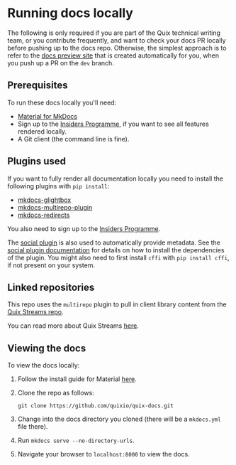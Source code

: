 # Running docs locally

The following is only required if you are part of the Quix technical writing team, or you contribute frequently, and want to check your docs PR locally before pushing up to the docs repo. Otherwise, the simplest approach is to refer to the [docs preview site](./README.md#docs-preview-site) that is created automatically for you, when you push up a PR on the `dev` branch.

## Prerequisites

To run these docs locally you'll need:

* [Material for MkDocs](https://squidfunk.github.io/mkdocs-material/)
* Sign up to the [Insiders Programme](https://squidfunk.github.io/mkdocs-material/insiders/), if you want to see all features rendered locally.
* A Git client (the command line is fine).

## Plugins used

If you want to fully render all documentation locally you need to install the following plugins with `pip install`:

* [mkdocs-glightbox](https://pypi.org/project/mkdocs-glightbox/0.1.0/)
* [mkdocs-multirepo-plugin](https://github.com/jdoiro3/mkdocs-multirepo-plugin)
* [mkdocs-redirects](https://pypi.org/project/mkdocs-redirects/)

You also need to sign up to the [Insiders Programme](https://squidfunk.github.io/mkdocs-material/insiders/).

The [social plugin](https://squidfunk.github.io/mkdocs-material/setup/setting-up-social-cards/) is also used to automatically provide metadata. See the [social plugin documentation](https://squidfunk.github.io/mkdocs-material/setup/setting-up-social-cards/) for details on how to install the dependencies of the plugin. You might also need to first install `cffi` with `pip install cffi`, if not present on your system.

## Linked repositories

This repo uses the `multirepo` plugin to pull in client library content from the [Quix Streams repo](https://github.com/quixio/quix-streams). 

You can read more about Quix Streams [here](https://github.com/quixio/quix-streams/blob/main/README.md).

## Viewing the docs

To view the docs locally:

1. Follow the install guide for Material [here](https://squidfunk.github.io/mkdocs-material/getting-started/).
2. Clone the repo as follows:

   ```
   git clone https://github.com/quixio/quix-docs.git
   ```
3. Change into the docs directory you cloned (there will be a `mkdocs.yml` file there). 
4. Run `mkdocs serve --no-directory-urls`.
5. Navigate your browser to `localhost:8000` to view the docs.
